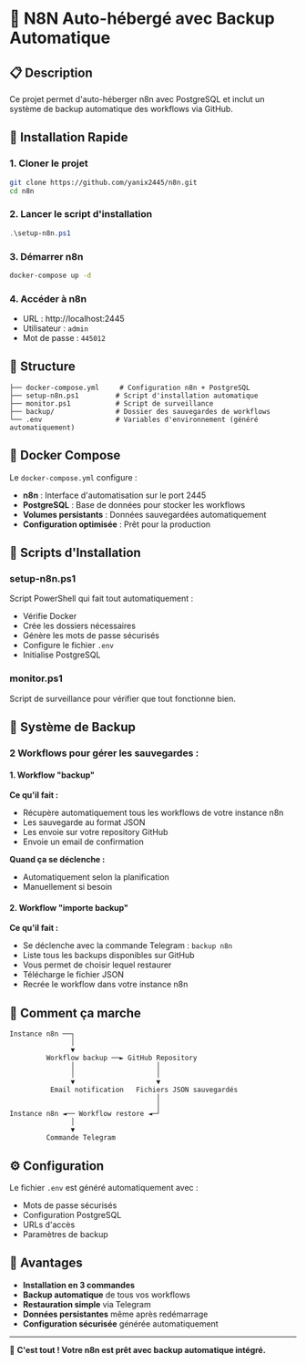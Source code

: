 # 🔄 N8N Auto-hébergé avec Backup Automatique

## 📋 Description

Ce projet permet d'auto-héberger n8n avec PostgreSQL et inclut un système de backup automatique des workflows via GitHub.

## 🚀 Installation Rapide

### 1. Cloner le projet
```bash
git clone https://github.com/yanix2445/n8n.git
cd n8n
```

### 2. Lancer le script d'installation
```powershell
.\setup-n8n.ps1
```

### 3. Démarrer n8n
```bash
docker-compose up -d
```

### 4. Accéder à n8n
- URL : http://localhost:2445
- Utilisateur : `admin`
- Mot de passe : `445012`

## 📁 Structure

```
├── docker-compose.yml     # Configuration n8n + PostgreSQL
├── setup-n8n.ps1         # Script d'installation automatique
├── monitor.ps1           # Script de surveillance
├── backup/               # Dossier des sauvegardes de workflows
└── .env                  # Variables d'environnement (généré automatiquement)
```

## 🐳 Docker Compose

Le `docker-compose.yml` configure :
- **n8n** : Interface d'automatisation sur le port 2445
- **PostgreSQL** : Base de données pour stocker les workflows
- **Volumes persistants** : Données sauvegardées automatiquement
- **Configuration optimisée** : Prêt pour la production

## 🔧 Scripts d'Installation

### setup-n8n.ps1
Script PowerShell qui fait tout automatiquement :
- Vérifie Docker
- Crée les dossiers nécessaires
- Génère les mots de passe sécurisés
- Configure le fichier `.env`
- Initialise PostgreSQL

### monitor.ps1
Script de surveillance pour vérifier que tout fonctionne bien.

## 💾 Système de Backup

### 2 Workflows pour gérer les sauvegardes :

#### 1. Workflow "backup" 
**Ce qu'il fait :**
- Récupère automatiquement tous les workflows de votre instance n8n
- Les sauvegarde au format JSON 
- Les envoie sur votre repository GitHub
- Envoie un email de confirmation

**Quand ça se déclenche :**
- Automatiquement selon la planification
- Manuellement si besoin

#### 2. Workflow "importe backup"
**Ce qu'il fait :**
- Se déclenche avec la commande Telegram : `backup n8n`
- Liste tous les backups disponibles sur GitHub
- Vous permet de choisir lequel restaurer
- Télécharge le fichier JSON
- Recrée le workflow dans votre instance n8n

## 🔄 Comment ça marche

```
Instance n8n ──┐
               │
               ▼
         Workflow backup ──► GitHub Repository
               │                    │
               │                    │
               ▼                    ▼
          Email notification   Fichiers JSON sauvegardés
                                    │
                                    │
Instance n8n ◄── Workflow restore ◄─┘
               │
               ▼
         Commande Telegram
```

## ⚙️ Configuration

Le fichier `.env` est généré automatiquement avec :
- Mots de passe sécurisés
- Configuration PostgreSQL
- URLs d'accès
- Paramètres de backup

## 🎯 Avantages

- **Installation en 3 commandes**
- **Backup automatique** de tous vos workflows
- **Restauration simple** via Telegram
- **Données persistantes** même après redémarrage
- **Configuration sécurisée** générée automatiquement

---

🚀 **C'est tout ! Votre n8n est prêt avec backup automatique intégré.**
